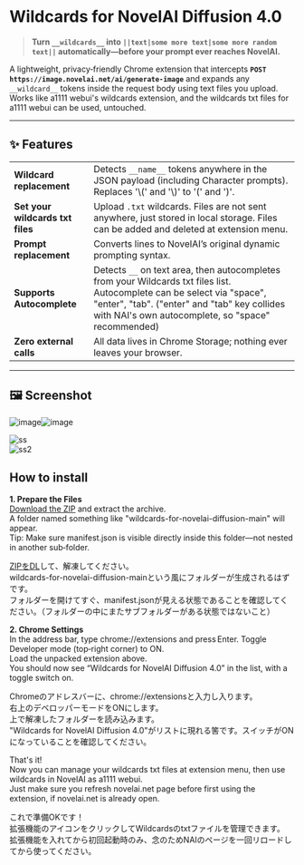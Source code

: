 ﻿# Wildcards for NovelAI Diffusion 4.0

> **Turn `__wildcards__` into `||text|some more text|some more random text||` automatically—before your prompt ever reaches NovelAI.**

A lightweight, privacy‑friendly Chrome extension that intercepts **`POST https://image.novelai.net/ai/generate-image`** and expands any `__wildcard__` tokens inside the request body using text files you upload.  
Works like a1111 webui's wildcards extension, and the wildcards txt files for a1111 webui can be used, untouched.

---

## ✨ Features
| | |
|---|---|
| **Wildcard replacement** | Detects `__name__` tokens anywhere in the JSON payload (including Character prompts). Replaces '\\\(' and '\\\)' to '(' and ')'.|
| **Set your wildcards txt files** | Upload `.txt` wildcards. Files are not sent anywhere, just stored in local storage. Files can be added and deleted at extension menu.|
| **Prompt replacement** | Converts lines to NovelAI’s original dynamic prompting syntax. |
| **Supports Autocomplete** | Detects `__`  on text area, then autocompletes from your Wildcards txt files list. Autocomplete can be select via "space", "enter", "tab". ("enter" and "tab" key collides with NAI's own autocomplete, so "space" recommended)|
| **Zero external calls** | All data lives in Chrome Storage; nothing ever leaves your browser. |

---

## 🖼️ Screenshot
![image](https://github.com/user-attachments/assets/f5b5217a-b108-4023-b0ad-f8408656b4aa)![image](https://github.com/user-attachments/assets/7bae13dd-03f1-4fb9-86a9-c2bb9af79a93)
  
![ss](https://github.com/user-attachments/assets/3f67ae5c-43e3-48d0-b446-acb3781757c1)  
![ss2](https://github.com/user-attachments/assets/763a5d89-c578-47aa-a617-be212cca022a)  


## How to install
**1. Prepare the Files**  
[Download the ZIP](https://github.com/david419kr/wildcards-for-novelai-diffusion/archive/refs/heads/main.zip) and extract the archive.  
A folder named something like "wildcards-for-novelai-diffusion-main" will appear.  
Tip: Make sure manifest.json is visible directly inside this folder—not nested in another sub‑folder.  

[ZIPをDL](https://github.com/david419kr/wildcards-for-novelai-diffusion/archive/refs/heads/main.zip)して、解凍してください。  
wildcards-for-novelai-diffusion-mainという風にフォルダーが生成されるはずです。  
フォルダーを開けてすぐ、manifest.jsonが見える状態であることを確認してください。（フォルダーの中にまたサブフォルダーがある状態ではないこと）  

**2. Chrome Settings**  
In the address bar, type chrome://extensions and press Enter. 
Toggle Developer mode (top‑right corner) to ON.  
Load the unpacked extension above.  
You should now see “Wildcards for NovelAI Diffusion 4.0” in the list, with a toggle switch on.  

Chromeのアドレスバーに、chrome://extensionsと入力し入ります。  
右上のデベロッパーモードをONにします。  
上で解凍したフォルダーを読み込みます。  
"Wildcards for NovelAI Diffusion 4.0"がリストに現れる筈です。スイッチがONになっていることを確認してください。  
  
That's it!  
Now you can manage your wildcards txt files at extension menu, then use wildcards in NovelAI as a1111 webui.  
Just make sure you refresh novelai.net page before first using the extension, if novelai.net is already open.  

これで準備OKです！  
拡張機能のアイコンをクリックしてWildcardsのtxtファイルを管理できます。  
拡張機能を入れてから初回起動時のみ、念のためNAIのページを一回リロードしてから使ってください。
